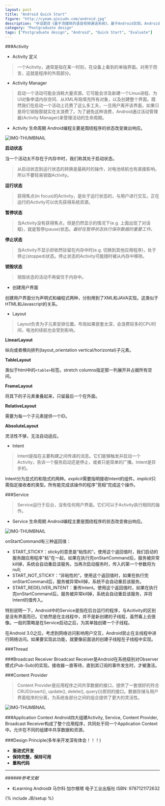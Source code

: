 ```yaml
---
layout: post
title: "Android Quick Start"
figure: "http://cyeam.qiniudn.com/android.jpg"
description: "毕设题目《基于流媒体的语音视频通话系统》，基于Android实现。Android基础。"
category: "Postgraduate design"
tags: ["Postgraduate design", "Android", "Quick Start", "Evaluate"]
---
```


###Activity
+ Activity 定义

> 一个Acitvity，通常是指在某一时刻，在设备上看到的单独界面。对用于而言，这就是程序的外观部分。

+ Activity Manager

> 启动一个活动可能会消耗大量资源。它可能会涉及新建一个Linux进程、为UI对象申请内存空间、从XML布局填充所有对象，以及创建整个界面。既然我们在启动一个活动上花费了这么多工夫，一旦用户离开该界面，如果只是将它销毁那就实在太浪费了。为了避免这种浪费，Android通过活动管理器(Activity Manager)来管理活动的生命周期。

+ Activity 生命周期
Android编程主要是围绕程序的状态改变做出响应。

![IMG-THUMBNAIL](http://cyeam.qiniudn.com/android_activity.png)

**启动状态**

当一个活动太不存在于内存中时，我们称其处于启动状态。
> 从启动状态到运行状态的转换是最耗时的操作，对电池续航也有直接影响。所以不要轻易销毁Activity。

**运行状态**
> 获得焦点(in focus)的Activity，是处于运行状态的，与用户进行交互。正在运行的Activity可以优先获得系统资源。

**暂停状态**
> 当Activity没有获得焦点，但是仍然显示的情况下(e.g. 上面出现了对话框)，就是暂停(pause)状态。*最好在暂停状态执行保存数据的重要工作。*

**停止状态**
> 当Activity不显示却依然驻留在内存中时(e.g. 切换到其他应用程序)，处于停止(stopped)状态。停止状态的Activity可能随时被从内存中移除。

**销毁状态**
> 销毁状态的活动不再留住于内存中。

+ 创建用户界面

创建用户界面分为声明式和编程式两种，分别用到了XML和JAVA实现。这类似于HTML和Javascript的关系。

+ Layout

> Layout负责为子元素安排位置。布局如果嵌套太深，会浪费较多的CPU时间，电池的续航也会受到影响。

**LinearLayout** 

纵向或者横向排列(layout_orientation vertical/horizontal)子元素。

**TableLayout**

类似于html中的`<table>`标签。stretch columns指定那一列展开并占据所有空间。

**FrameLayout**

将其下的子元素重叠起来，只留最后一个在外面。

**RelativeLayout**

需要为每一个子元素提供一个ID。

**AbsoluteLayout**

灵活性不够，无法自动适应。

+ Intent

> Intent是指在主要构建之间传递的消息。它们能够触发并启动一个Activity，告诉一个服务启动还是停止，或者只是简单的广播。Intent是异步的。

Intent分为显式的和隐式的两种。*explicit*需要指明接收Intent的组件。*implicit*只需指定接收者的类型。所有能完成该操作的程序”竞相“完成这个操作。

###Service
> Service运行于后台，没有任何用户界面。它们可以于Activity执行相同的操作。

+ Service 生命周期
Android编程主要是围绕程序的状态改变做出响应。

![IMG-THUMBNAIL](http://cyeam.qiniudn.com/service_lifecycle.png)

onStartCommand有三种返回值：

+ START_STICKY：sticky的意思是“粘性的”。使用这个返回值时，我们启动的服务跟应用程序"粘"在一起，如果在执行完onStartCommand后，服务被异常kill掉，系统会自动重启该服务。当再次启动服务时，传入的第一个参数将为null;
+ START_NOT_STICKY：“非粘性的”。使用这个返回值时，如果在执行完onStartCommand后，服务被异常kill掉，系统不会自动重启该服务。
+ START_REDELIVER_INTENT：重传Intent。使用这个返回值时，如果在执行完onStartCommand后，服务被异常kill掉，系统会自动重启该服务，并将Intent的值传入。

特别说明一下，Android中的Service是指在后台运行的程序，与Acitivity的区别是没有界面而已。它依然是在主线程中，并不是新创建的子线程，虽然看上去很像。一般的策略是在Service启动之后，为其单独创建一个子线程。

在Android 3.0之后，考虑到网络访问影响用户交互，Android禁止在主线程中进行网络访问。如果要实现此功能，就要像前面说的创建子线程在子线程中实现。

###Thread

###Broadcast Receiver
Broadcast Receiver是Android在系统级别对Observer模式(Pub-Sub)的实现。接收器一直等待，直到其订阅的事件发生时，才被激活。

###Content Provider
> Content Provider是应用程序之间共享数据的接口，提供了一套很好的符合CRUD(insert(), update(), delete(), query())原则的接口。数据存储与用户界面程序的分离，为系统各部分之间的组合提供了更大的灵活性。

![IMG-THUMBNAIL](http://developer.android.com/images/providers/ContactsDataFlow.png)

###Application Context
Android四大组建Activity, Service, Content Provider, Broadcast Receiver构成了整个应用程序，共同处于同一个Application Context中。允许在不同的组建中共享数据和资源。

###Design Principle(多年来开发深有体会！！！)
+ **渐进式开发**
+ **保持完整，保持可用**
+ **重构代码**

---
######*参考文献*
+ 《Learning Android》 马尔科·加尔根塔 电子工业出版社 ISBN: 9787121172632

{% include JB/setup %}